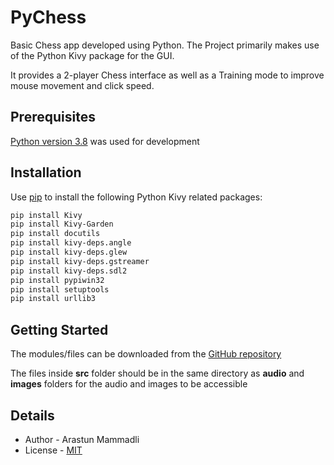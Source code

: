 # PyChess
Basic Chess app developed using Python. The Project primarily makes 
use of the Python Kivy package for the GUI. 

It provides a 2-player Chess 
interface as well as a Training mode to improve mouse movement and click speed.

## Prerequisites
[Python version 3.8](https://www.python.org/downloads/release/python-380/) 
was used for development

## Installation
Use [pip](https://pip.pypa.io/en/stable/) to install the following Python Kivy related packages:

```bash
pip install Kivy
pip install Kivy-Garden
pip install docutils
pip install kivy-deps.angle
pip install kivy-deps.glew
pip install kivy-deps.gstreamer
pip install kivy-deps.sdl2
pip install pypiwin32
pip install setuptools
pip install urllib3
```

## Getting Started
The modules/files can be downloaded from the [GitHub repository](https://github.com/ArastunM/PyChess.git)

The files inside **src** folder should be in the same directory as **audio** and **images** folders 
for the audio and images to be accessible

## Details
- Author - Arastun Mammadli
- License - [MIT](LICENSE.txt)
